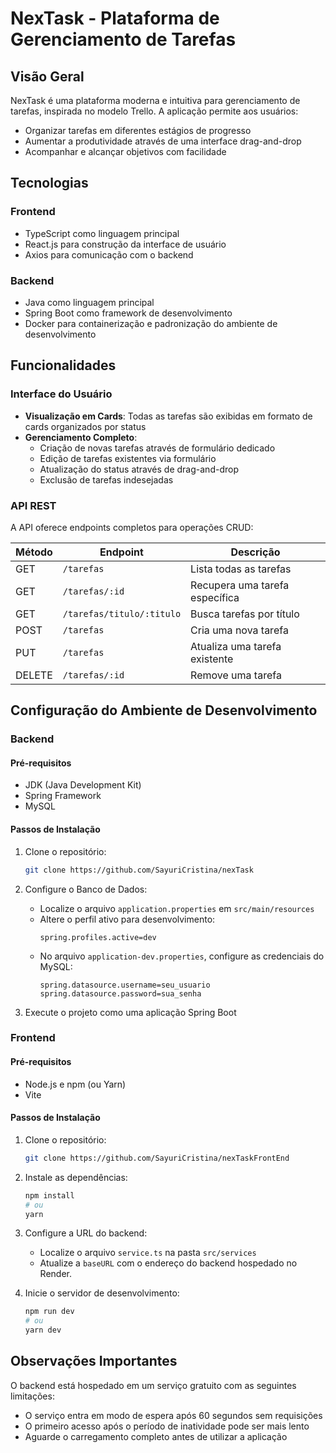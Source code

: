 # NexTask - Plataforma de Gerenciamento de Tarefas

## Visão Geral

NexTask é uma plataforma moderna e intuitiva para gerenciamento de tarefas, inspirada no modelo Trello. A aplicação permite aos usuários:

- Organizar tarefas em diferentes estágios de progresso
- Aumentar a produtividade através de uma interface drag-and-drop
- Acompanhar e alcançar objetivos com facilidade

## Tecnologias 

### Frontend
- TypeScript como linguagem principal
- React.js para construção da interface de usuário
- Axios para comunicação com o backend

### Backend
- Java como linguagem principal
- Spring Boot como framework de desenvolvimento
- Docker para containerização e padronização do ambiente de desenvolvimento

## Funcionalidades

### Interface do Usuário
- **Visualização em Cards**: Todas as tarefas são exibidas em formato de cards organizados por status
- **Gerenciamento Completo**: 
  - Criação de novas tarefas através de formulário dedicado
  - Edição de tarefas existentes via formulário
  - Atualização do status através de drag-and-drop
  - Exclusão de tarefas indesejadas

### API REST

A API oferece endpoints completos para operações CRUD:

| Método | Endpoint | Descrição |
|--------|----------|-----------|
| GET | `/tarefas` | Lista todas as tarefas |
| GET | `/tarefas/:id` | Recupera uma tarefa específica |
| GET | `/tarefas/titulo/:titulo` | Busca tarefas por título |
| POST | `/tarefas` | Cria uma nova tarefa |
| PUT | `/tarefas` | Atualiza uma tarefa existente |
| DELETE | `/tarefas/:id` | Remove uma tarefa |

## Configuração do Ambiente de Desenvolvimento

### Backend

#### Pré-requisitos
- JDK (Java Development Kit)
- Spring Framework
- MySQL

#### Passos de Instalação
1. Clone o repositório:
   ```bash
   git clone https://github.com/SayuriCristina/nexTask
   ```

2. Configure o Banco de Dados:
   - Localize o arquivo `application.properties` em `src/main/resources`
   - Altere o perfil ativo para desenvolvimento:
     ```properties
     spring.profiles.active=dev
     ```
   - No arquivo `application-dev.properties`, configure as credenciais do MySQL:
     ```properties
     spring.datasource.username=seu_usuario
     spring.datasource.password=sua_senha
     ```

3. Execute o projeto como uma aplicação Spring Boot

### Frontend

#### Pré-requisitos
- Node.js e npm (ou Yarn)
- Vite

#### Passos de Instalação
1. Clone o repositório:
   ```bash
   git clone https://github.com/SayuriCristina/nexTaskFrontEnd
   ```

2. Instale as dependências:
   ```bash
   npm install
   # ou
   yarn
   ```

3. Configure a URL do backend:
   - Localize o arquivo `service.ts` na pasta `src/services`
   - Atualize a `baseURL` com o endereço do backend hospedado no Render.

4. Inicie o servidor de desenvolvimento:
   ```bash
   npm run dev
   # ou
   yarn dev
   ```

## Observações Importantes

O backend está hospedado em um serviço gratuito com as seguintes limitações:
- O serviço entra em modo de espera após 60 segundos sem requisições
- O primeiro acesso após o período de inatividade pode ser mais lento
- Aguarde o carregamento completo antes de utilizar a aplicação
